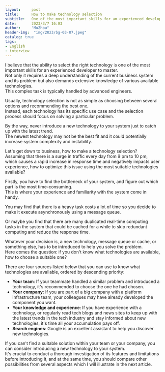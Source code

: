 ```yaml
---
layout:     post
title:      How to make technology selection
subtitle:   One of the most important skills for an experienced developer to master
date:       2023/3/7 16:03
author:     "MuZhou"
header-img:  "img/2023/bg-03-07.jpeg"
catalog: true
tags:
- English
- interview
---
```


I believe that the ability to select the right technology is one of the most important skills for an experienced developer to master.   
Not only it requires a deep understanding of the current business system and its problem but also demands extensive knowledge of various available technologies.    
This complex task is typically handled by advanced engineers.

Usually, technology selection is not as simple as choosing between several options and recommending the best one.   
Instead, each technology has its specific use case and the selection process should focus on solving a particular problem.

By the way, never introduce a new technology to your system just to catch up with the latest trend.     
The newest technology may not be the best fit and it could potentially increase system complexity and instability.

Let's get down to business, how to make a technology selection?     
Assuming that there is a surge in traffic every day from 9 pm to 10 pm, which causes a rapid increase in response time and negatively impacts user experience, how to optimize this issue using the most suitable technologies available?

Firstly, you have to find the bottleneck of your system, and figure out which part is the most time-consuming.      
This is where your experience and familiarity with the system come in handy.

You may find that there is a heavy task costs a lot of time so you decide to make it execute asynchronously using a message queue.

Or maybe you find that there are many duplicated real-time computing tasks in the system that could be cached for a while to skip redundant computing and reduce the response time.

Whatever your decision is, a new technology, message queue or cache, or something else, has to be introduced to help you solve the problem.         
Here comes the question: if you don't know what technologies are available, how to choose a suitable one?

There are four sources listed below that you can use to know what technologies are available, ordered by descending priority:
- **Your team**: If your teammate handled a similar problem and introduced a technology, it's recommended to choose the one he had chosen.
- **Your company**: If you are part of a big company with a platform infrastructure team, your colleagues may have already developed the component you want.
- **Your knowledge and experience**: If you have experience with a technology, or regularly read tech blogs and news sites to keep up with the latest trends in the tech industry and stay informed about new technologies, it's time all your accumulation pays off.
- **Search engines**: Google is an excellent assistant to help you discover new technologies.

If you can't find a suitable solution within your team or your company, you can consider introducing a new technology to your system.     
It's crucial to conduct a thorough investigation of its features and limitations before introducing it, and at the same time, you should compare other possibilities from several aspects which I will illustrate in the next article.
